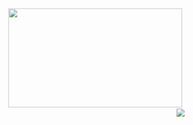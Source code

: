 &nbsp;&nbsp;&nbsp;&nbsp;&nbsp;&nbsp;&nbsp;&nbsp;&nbsp;&nbsp;&nbsp;&nbsp;&nbsp;&nbsp;&nbsp;&nbsp;&nbsp;&nbsp;&nbsp;&nbsp;&nbsp;&nbsp;&nbsp;&nbsp;&nbsp;&nbsp;&nbsp;&nbsp;&nbsp;&nbsp;&nbsp;&nbsp;&nbsp;&nbsp;&nbsp;&nbsp;&nbsp;&nbsp;&nbsp;&nbsp;&nbsp;&nbsp;&nbsp;&nbsp;&nbsp;&nbsp;&nbsp;&nbsp;&nbsp;&nbsp;&nbsp;&nbsp;&nbsp;&nbsp;&nbsp;&nbsp;&nbsp;&nbsp;&nbsp;&nbsp;&nbsp;&nbsp;&nbsp;&nbsp;&nbsp;&nbsp;&nbsp;&nbsp;&nbsp;&nbsp;&nbsp;&nbsp;<img src="https://i.giphy.com/media/v1.Y2lkPTc5MGI3NjExYmFpcmN6aWc2N2ppc3dibXNiYzZla3dzdW9mNW4zc3gxd3Q5ZnU1eSZlcD12MV9pbnRlcm5hbF9naWZfYnlfaWQmY3Q9cw/mu8mtVkv4dYqYqSTLe/giphy.gif" width="350" height="200">
&nbsp;&nbsp;&nbsp;&nbsp;&nbsp;&nbsp;&nbsp;&nbsp;&nbsp;&nbsp;&nbsp;&nbsp;&nbsp; &nbsp;&nbsp;&nbsp;&nbsp;&nbsp;&nbsp;&nbsp;&nbsp;&nbsp;&nbsp;&nbsp;&nbsp;&nbsp;&nbsp;&nbsp;&nbsp;&nbsp;&nbsp;&nbsp;&nbsp;&nbsp;&nbsp;&nbsp;&nbsp;&nbsp;&nbsp;&nbsp;&nbsp;&nbsp;&nbsp;&nbsp;&nbsp;&nbsp;&nbsp;&nbsp;&nbsp;&nbsp;&nbsp;&nbsp;&nbsp;&nbsp;&nbsp;&nbsp;&nbsp;&nbsp;&nbsp;&nbsp;&nbsp;&nbsp;&nbsp;&nbsp;&nbsp;&nbsp;&nbsp;&nbsp;&nbsp;&nbsp;&nbsp;&nbsp;&nbsp;&nbsp;&nbsp;&nbsp;&nbsp;&nbsp;&nbsp;&nbsp;&nbsp;&nbsp;&nbsp;&nbsp;&nbsp;&nbsp;&nbsp;&nbsp;&nbsp;&nbsp;&nbsp;&nbsp;&nbsp;&nbsp;&nbsp;&nbsp;&nbsp;&nbsp;
 <image src="contributions.svg"> 



